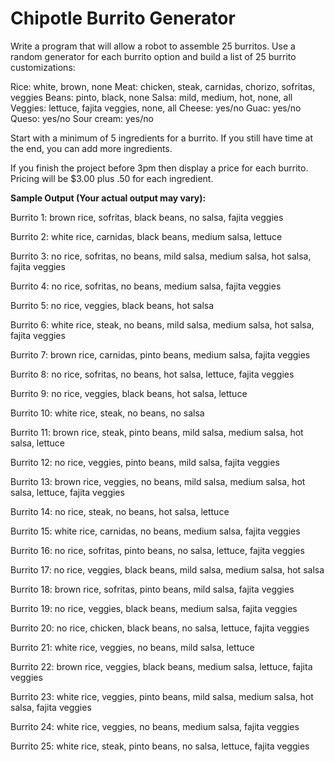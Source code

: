 <h1>Chipotle Burrito Generator</h1>



Write a program that will allow a robot to assemble 25 burritos. Use a random generator for each burrito option and build a list of 25 burrito customizations:

Rice: white, brown, none
Meat: chicken, steak, carnidas, chorizo, sofritas, veggies
Beans: pinto, black, none
Salsa: mild, medium, hot, none, all
Veggies: lettuce, fajita veggies, none, all
Cheese: yes/no
Guac: yes/no
Queso: yes/no
Sour cream: yes/no

Start with a minimum of 5 ingredients for a burrito. If you still have time at the end, you can add more ingredients.

If you finish the project before 3pm then display a price for each burrito. Pricing will be $3.00 plus .50 for each ingredient.

 

<b>Sample Output (Your actual output may vary):</b>

Burrito 1: brown rice, sofritas, black beans, no salsa, fajita veggies

Burrito 2: white rice, carnidas, black beans, medium salsa, lettuce

Burrito 3: no rice, sofritas, no beans, mild salsa, medium salsa, hot salsa, fajita veggies

Burrito 4: no rice, sofritas, no beans, medium salsa, fajita veggies

Burrito 5: no rice, veggies, black beans, hot salsa 

Burrito 6: white rice, steak, no beans, mild salsa, medium salsa, hot salsa, fajita veggies

Burrito 7: brown rice, carnidas, pinto beans, medium salsa, fajita veggies

Burrito 8: no rice, sofritas, no beans, hot salsa, lettuce, fajita veggies

Burrito 9: no rice, veggies, black beans, hot salsa, lettuce

Burrito 10: white rice, steak, no beans, no salsa 

Burrito 11: brown rice, steak, pinto beans, mild salsa, medium salsa, hot salsa, lettuce

Burrito 12: no rice, veggies, pinto beans, mild salsa, fajita veggies

Burrito 13: brown rice, veggies, no beans, mild salsa, medium salsa, hot salsa, lettuce, fajita veggies

Burrito 14: no rice, steak, no beans, hot salsa, lettuce

Burrito 15: white rice, carnidas, no beans, medium salsa, fajita veggies

Burrito 16: no rice, sofritas, pinto beans, no salsa, lettuce, fajita veggies

Burrito 17: no rice, veggies, black beans, mild salsa, medium salsa, hot salsa 

Burrito 18: brown rice, sofritas, pinto beans, mild salsa, fajita veggies

Burrito 19: no rice, veggies, black beans, medium salsa, fajita veggies

Burrito 20: no rice, chicken, black beans, no salsa, lettuce, fajita veggies

Burrito 21: white rice, veggies, no beans, mild salsa, lettuce

Burrito 22: brown rice, veggies, black beans, medium salsa, lettuce, fajita veggies

Burrito 23: white rice, veggies, pinto beans, mild salsa, medium salsa, hot salsa, fajita veggies

Burrito 24: white rice, veggies, no beans, medium salsa, fajita veggies

Burrito 25: white rice, steak, pinto beans, no salsa, lettuce, fajita veggies
